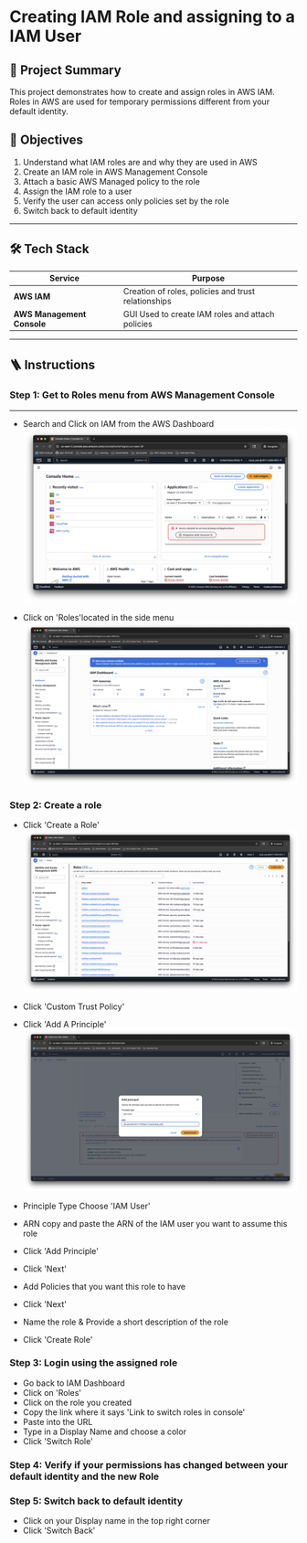 # Creating IAM Role and assigning to a IAM User

## 📌 Project Summary
This project demonstrates how to create and assign roles in AWS IAM. Roles in AWS are used for temporary permissions different from your default identity.

## 🎯 Objectives
 1) Understand what IAM roles are and why they are used in AWS
 2) Create an IAM role in AWS Management Console
 3) Attach a basic AWS Managed policy to the role
 4) Assign the IAM role to a user
 5) Verify the user can access only policies set by the role
 6) Switch back to default identity
---

## 🛠️ Tech Stack
| Service | Purpose |
|--------|---------|
| **AWS IAM** | Creation of roles, policies and trust relationships |
| **AWS Management Console**| GUI Used to create IAM roles and attach policies |


---

## 🪜  Instructions

### Step 1: Get to Roles menu from AWS Management Console
---
  - Search and Click on IAM from the AWS Dashboard
    ![Alt text](images/AWS-Console-Home.png)

  - Click on 'Roles'located in the side menu
    ![Alt text](images/IAM-Dashboard.png)
### Step 2: Create a role  
  - Click 'Create a Role'
    ![Alt text](images/Roles-Menu.png)
  - Click 'Custom Trust Policy'
    
  - Click 'Add A Principle'
    ![Alt text](images/Add-Principle.png)
  - Principle Type Choose 'IAM User'
    
  - ARN copy and paste the ARN of the IAM user you want to assume this role
  - Click 'Add Principle'
  - Click 'Next'
  - Add Policies that you want this role to have
  - Click 'Next'
  - Name the role & Provide a short description of the role
  - Click 'Create Role'
### Step 3: Login using the assigned role
  - Go back to IAM Dashboard
  - Click on 'Roles'
  - Click on the role you created
  - Copy the link where it says 'Link to switch roles in console'
  - Paste into the URL
  - Type in a Display Name and choose a color
  - Click 'Switch Role'
### Step 4: Verify if your permissions has changed between your default identity and the new Role
### Step 5: Switch back to default identity
  - Click on your Display name in the top right corner
  - Click 'Switch Back'
    
